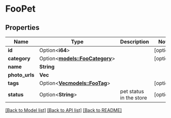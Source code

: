 # FooPet

## Properties

Name | Type | Description | Notes
------------ | ------------- | ------------- | -------------
**id** | Option<**i64**> |  | [optional]
**category** | Option<[**models::FooCategory**](Category.md)> |  | [optional]
**name** | **String** |  | 
**photo_urls** | **Vec<String>** |  | 
**tags** | Option<[**Vec<models::FooTag>**](Tag.md)> |  | [optional]
**status** | Option<**String**> | pet status in the store | [optional]

[[Back to Model list]](../README.md#documentation-for-models) [[Back to API list]](../README.md#documentation-for-api-endpoints) [[Back to README]](../README.md)



